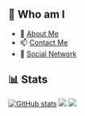 ## 🫡 Who am I

- 👋 [About Me](https://about.me/florianajir/)
- 📫 [Contact Me](https://florianajir.github.io)
- 🔗 [Social Network](https://www.linkedin.com/in/florianajir)

<!---
florianajir/florianajir is a ✨ special ✨ repository because its `README.md` (this file) appears on your GitHub profile.
You can click the Preview link to take a look at your changes.
--->

## 📊 Stats

[![GitHub stats](https://github-readme-stats.vercel.app/api?username=florianajir&show_icons=true&theme=tokyonight)](https://github.com/florianajir)
[![](https://github-profile-summary-cards.vercel.app/api/cards/most-commit-language?username=florianajir&theme=tokyonight)](https://github.com/florianajir/)
[![](https://github-profile-summary-cards.vercel.app/api/cards/profile-details?username=florianajir&theme=tokyonight)](https://github.com/florianajir/)

<!---
![GitHub stats](https://github-readme-stats.vercel.app/api?username=florianajir&show_icons=true&theme=vue-dark&count_private=true)
[![](https://github-profile-summary-cards.vercel.app/api/cards/repos-per-language?username=florianajir&theme=nord_dark)](https://github.com/florianajir/)
[![](https://github-profile-summary-cards.vercel.app/api/cards/stats?username=florianajir&theme=nord_dark)](https://github.com/florianajir/)
--->
